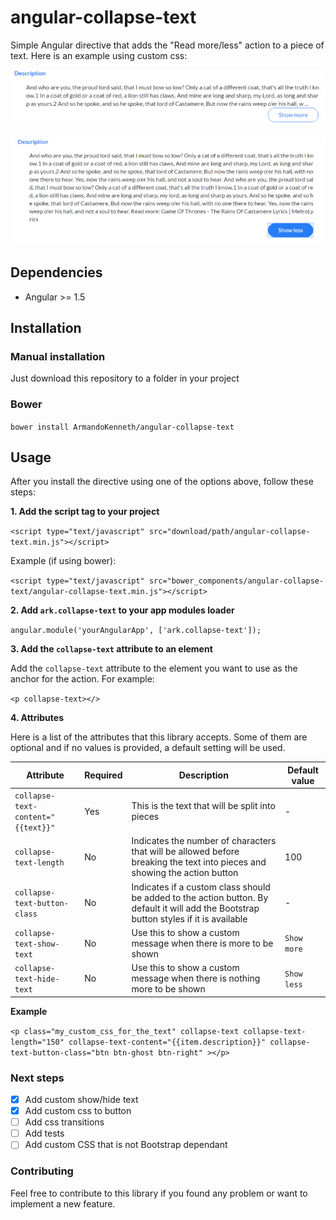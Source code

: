 # angular-collapse-text
Simple Angular directive that adds the "Read more/less" action to a piece of text.
Here is an example using custom css:

![Show more](/img/more.PNG "Show more")

![Show less](/img/less.PNG "Show less")

## Dependencies

* Angular >= 1.5

## Installation

### Manual installation

Just download this repository to a folder in your project

### Bower

`bower install ArmandoKenneth/angular-collapse-text`

## Usage

After you install the directive using one of the options above, follow these steps:

**1. Add the script tag to your project**

`<script type="text/javascript" src="download/path/angular-collapse-text.min.js"></script>`

Example (if using bower):


`<script type="text/javascript" src="bower_components/angular-collapse-text/angular-collapse-text.min.js"></script>`

**2. Add `ark.collapse-text` to your app modules loader**

`angular.module('yourAngularApp', ['ark.collapse-text']);`

**3. Add the `collapse-text` attribute to an element**

Add the `collapse-text` attribute to the element you want to use as the anchor for the action. For example:

`<p collapse-text></>`

**4. Attributes**

Here is a list of the attributes that this library accepts. Some of them are optional and if no values is provided, a default setting will be used.

Attribute  | Required | Description | Default value
------------- | ------------- | ------------- | -------------
`collapse-text-content="{{text}}"` | Yes | This is the text that will be split into pieces | -
`collapse-text-length`  | No | Indicates the number of characters that will be allowed before breaking the text into pieces and showing the action button | 100
`collapse-text-button-class` | No | Indicates if a custom class should be added to the action button. By default it will add the Bootstrap button styles if it is available | -
`collapse-text-show-text` | No | Use this to show a custom message when there is more to be shown | `Show more`
`collapse-text-hide-text` | No | Use this to show a custom message when there is nothing more to be shown | `Show less`

**Example**

`<p class="my_custom_css_for_the_text" collapse-text collapse-text-length="150" collapse-text-content="{{item.description}}" collapse-text-button-class="btn btn-ghost btn-right" ></p>`


### Next steps

- [x] Add custom show/hide text
- [x] Add custom css to button
- [ ] Add css transitions
- [ ] Add tests
- [ ] Add custom CSS that is not Bootstrap dependant

### Contributing

Feel free to contribute to this library if you found any problem or want to implement a new feature.
